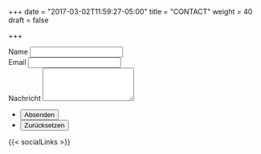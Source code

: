 +++
date = "2017-03-02T11:59:27-05:00"
title = "CONTACT"
weight = 40
draft = false

+++

<form method="post" action="#">
    <div class="field half first">
        <label for="name">Name</label>
        <input type="text" name="name" id="name" />
    </div>
    <div class="field half">
        <label for="email">Email</label>
        <input type="text" name="email" id="email" />
    </div>
    <div class="field">
        <label for="message">Nachricht</label>
        <textarea name="message" id="message" rows="4"></textarea>
    </div>
    <ul class="actions">
        <li><input type="submit" value="Absenden" class="special" /></li>
        <li><input type="reset" value="Zurücksetzen" /></li>
    </ul>
</form>

{{< socialLinks >}}
